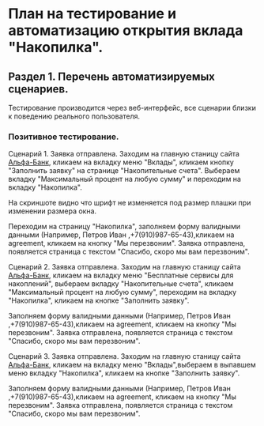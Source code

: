 # План на тестирование и автоматизацию открытия вклада "Накопилка". #
## Раздел 1. Перечень автоматизируемых сценариев. ##
Тестирование производится через веб-интерфейс, все сценарии близки к поведению реального пользователя.
### Позитивное тестирование. ###

Сценарий 1. Заявка отправлена. Заходим на главную станицу сайта [Альфа-Банк](https://alfabank.ru/), кликаем на вкладку  меню "Вклады", кликаем  кнопку "Заполнить заявку" на странице "Накопительные счета".
Выбераем вкладку "Максимальный процент на любую сумму" и переходим на вкладку "Накопилка".

На скриншоте видно что шрифт не изменяется под размер плашки при изменении размера окна.

Переходим на страницу "Накопилка", заполняем форму валидными данными (Например, Петров Иван ,+7(910)987-65-43),кликаем на agreement, кликаем на кнопку "Мы перезвоним".
Заявка отправлена, появляется страница с текстом "Спасибо, скоро мы вам перезвоним".

Сценарий 2. Заявка отправлена. Заходим на главную станицу сайта [Альфа-Банк](https://alfabank.ru/), кликаем на вкладку  меню "Бесплатные сервисы для накоплений",
выбераем вкладку "Накопительные счета", кликаем "Максимальный процент на любую сумму", переходим на вкладку "Накопилка", кликаем на кнопке "Заполнить заявку".

Заполняем форму валидными данными (Например, Петров Иван ,+7(910)987-65-43),кликаем на agreement, кликаем на кнопку "Мы перезвоним".
Заявка отправлена, появляется страница с текстом "Спасибо, скоро мы вам перезвоним".

Сценарий 3. Заявка отправлена. Заходим на главную станицу сайта [Альфа-Банк](https://alfabank.ru/), кликаем на вкладку  меню "Вклады",выбераем в выпавшем меню вкладку "Накопилка",
 кликаем на кнопке "Заполнить заявку".

Заполняем форму валидными данными (Например, Петров Иван ,+7(910)987-65-43),кликаем на agreement, кликаем на кнопку "Мы перезвоним".
Заявка отправлена, появляется страница с текстом "Спасибо, скоро мы вам перезвоним".


##  ##

##  ##

##  ##

##  ##

## ##

##  ##
